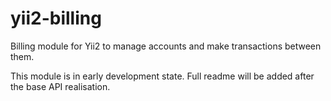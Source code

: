 # yii2-billing
Billing module for Yii2 to manage accounts and make transactions between them.

This module is in early development state. Full readme will be added after the base API realisation.

